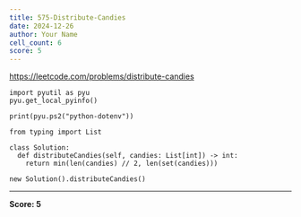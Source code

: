 ```yaml
---
title: 575-Distribute-Candies
date: 2024-12-26
author: Your Name
cell_count: 6
score: 5
---
```


https://leetcode.com/problems/distribute-candies


```
import pyutil as pyu
pyu.get_local_pyinfo()
```


```
print(pyu.ps2("python-dotenv"))
```


```
from typing import List
```


```
class Solution:
  def distributeCandies(self, candies: List[int]) -> int:
    return min(len(candies) // 2, len(set(candies)))
```


```
new Solution().distributeCandies()
```


---
**Score: 5**